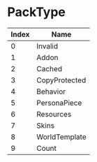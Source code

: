 # PackType

Index | Name
--- | ---
0 | Invalid
1 | Addon
2 | Cached
3 | CopyProtected
4 | Behavior
5 | PersonaPiece
6 | Resources
7 | Skins
8 | WorldTemplate
9 | Count
